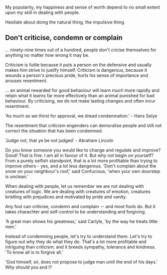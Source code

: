 My popularity, my happiness and sense of worth depend to no small extent upon my skill in dealing with people.

Hesitate about doing the natural thing, the impulsive thing.

## Don't criticise, condemn or complain

... ninety-nine times out of a hundred, people don't cricise themselves for anything no matter how wrong it may be.

Criticism is futile because it puts a person on the defensive and usually makes him strive to justify himself. Criticism is dangerous, because it wounds a person's precious pride, hurts his sense of importance and arouses resentment.

... an animal rewarded for good behaviour will learn much more rapidly and retain what it learns far more effectively than an animal punished for bad behaviour. By criticising, we do not make lasting changes and often incur resentment.

'As much as we thirst for approval, we dread condemnation.' - Hans Selye

The resentment that criticism engenders can demoralise people and still not correct the situation that has been condemned.

'Judge not, that ye be not judged' - Abraham Lincoln

Do you know someone you would like to change and regulate and improve? Good! That is fine. I am all in favour of it. But why not begin on yourself? From a purely selfish standpoint, that is a lot more profitable than trying to improve others - yes, and a lot less dangerous. 'Don't complain about the snow on your neighbour's roof,' said Confucious, 'when your own doorstep is unclean.'

When dealing with people, let us remember we are not dealing with creatures of logic. We are dealing with creatures of emotion, creatures bristling with prejudices and motivated by pride and vanity.

Any fool can criticise, condemn and complain -- and most fools do. But it takes charachter and self-control to be understanding and forgiving.

'A great man shows his greatness,' said Carlyle, 'by the way he treats little men.'

Instead of condemning people, let's try to understand them. Let's try to figure out why they do what they do. That's a lot more profitable and intriguing than criticism; and it breeds sympathy, tolerance and kindness. 'To know all is to forgive all.'

'God himself, sir, does not propose to judge man until the end of his days.' Why should you and I?
